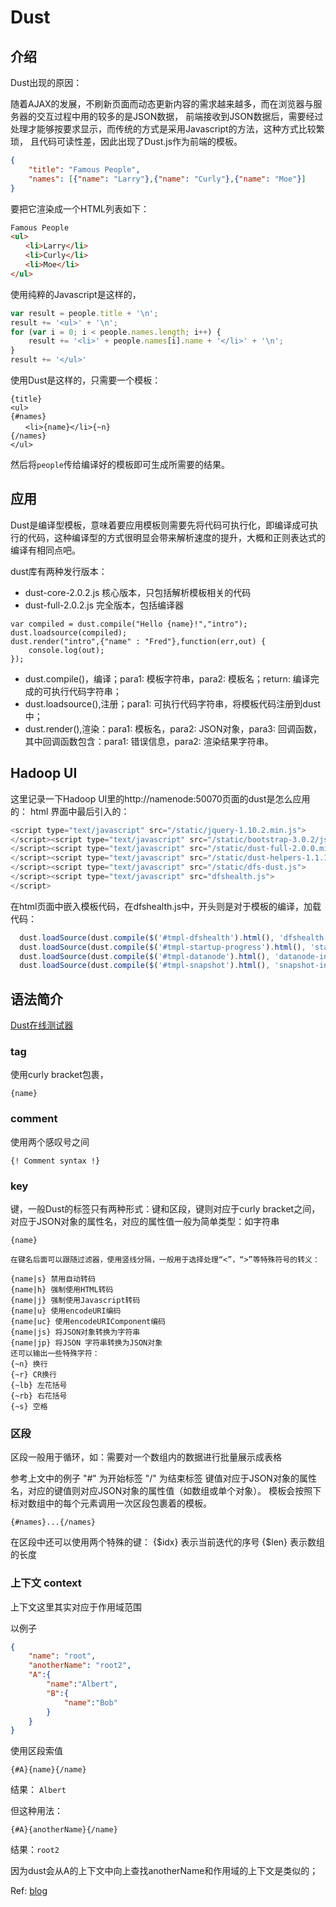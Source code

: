 # Dust

## 介绍

Dust出现的原因：

随着AJAX的发展，不刷新页面而动态更新内容的需求越来越多，而在浏览器与服务器的交互过程中用的较多的是JSON数据，
前端接收到JSON数据后，需要经过处理才能够按要求显示，而传统的方式是采用Javascript的方法，这种方式比较繁琐，
且代码可读性差，因此出现了Dust.js作为前端的模板。

```json
{
    "title": "Famous People",
    "names": [{"name": "Larry"},{"name": "Curly"},{"name": "Moe"}]
}

```
要把它渲染成一个HTML列表如下：
```html
Famous People
<ul>
　　<li>Larry</li>
　　<li>Curly</li>
　　<li>Moe</li>
</ul>
```
使用纯粹的Javascript是这样的，
```javascript
var result = people.title + '\n';
result += '<ul>' + '\n';
for (var i = 0; i < people.names.length; i++) {
	result += '<li>' + people.names[i].name + '</li>' + '\n';
}
result += '</ul>'
```
使用Dust是这样的，只需要一个模板：
```dust
{title}
<ul>
{#names}
　　<li>{name}</li>{~n}
{/names}
</ul>
```
然后将`people`传给编译好的模板即可生成所需要的结果。

## 应用
Dust是编译型模板，意味着要应用模板则需要先将代码可执行化，即编译成可执行的代码，这种编译型的方式很明显会带来解析速度的提升，大概和正则表达式的编译有相同点吧。

dust库有两种发行版本：
- dust-core-2.0.2.js 核心版本，只包括解析模板相关的代码
- dust-full-2.0.2.js 完全版本，包括编译器

```dust
var compiled = dust.compile("Hello {name}!","intro");
dust.loadsource(compiled);
dust.render("intro",{"name" : "Fred"},function(err,out) {
    console.log(out);
});

```
- dust.compile()，编译；para1: 模板字符串，para2: 模板名；return: 编译完成的可执行代码字符串；
- dust.loadsource(),注册；para1: 可执行代码字符串，将模板代码注册到dust中；
- dust.render(),渲染：para1: 模板名，para2: JSON对象，para3: 回调函数，其中回调函数包含：para1: 错误信息，para2: 渲染结果字符串。

## Hadoop UI
这里记录一下Hadoop UI里的http://namenode:50070页面的dust是怎么应用的：
html 界面中最后引入的：
```javascript
<script type="text/javascript" src="/static/jquery-1.10.2.min.js">
</script><script type="text/javascript" src="/static/bootstrap-3.0.2/js/bootstrap.min.js">
</script><script type="text/javascript" src="/static/dust-full-2.0.0.min.js">
</script><script type="text/javascript" src="/static/dust-helpers-1.1.1.min.js">
</script><script type="text/javascript" src="/static/dfs-dust.js">
</script><script type="text/javascript" src="dfshealth.js">
</script>
```
在html页面中嵌入模板代码，在dfshealth.js中，开头则是对于模板的编译，加载代码：
```javascript
  dust.loadSource(dust.compile($('#tmpl-dfshealth').html(), 'dfshealth'));
  dust.loadSource(dust.compile($('#tmpl-startup-progress').html(), 'startup-progress'));
  dust.loadSource(dust.compile($('#tmpl-datanode').html(), 'datanode-info'));
  dust.loadSource(dust.compile($('#tmpl-snapshot').html(), 'snapshot-info'));
```




## 语法简介
[Dust在线测试器](http://www.dustjs.com/test/test.html)

### tag
使用curly bracket包裹，
```dust
{name}
```
### comment
使用两个感叹号之间
```dust
{! Comment syntax !}
```

### key 
键，一般Dust的标签只有两种形式：键和区段，键则对应于curly bracket之间，对应于JSON对象的属性名，对应的属性值一般为简单类型：如字符串
```dust
{name}
```

```
在键名后面可以跟随过滤器，使用竖线分隔，一般用于选择处理“<”，“>”等特殊符号的转义：

{name|s} 禁用自动转码
{name|h} 强制使用HTML转码
{name|j} 强制使用Javascript转码
{name|u} 使用encodeURI编码
{name|uc} 使用encodeURIComponent编码
{name|js} 将JSON对象转换为字符串
{name|jp} 将JSON 字符串转换为JSON对象
还可以输出一些特殊字符：
{~n} 换行
{~r} CR换行
{~lb} 左花括号
{~rb} 右花括号
{~s} 空格
```
### 区段
区段一般用于循环，如：需要对一个数组内的数据进行批量展示成表格

参考上文中的例子
"#" 为开始标签
"/" 为结束标签
键值对应于JSON对象的属性名，对应的键值则对应JSON对象的属性值（如数组或单个对象）。
模板会按照下标对数组中的每个元素调用一次区段包裹着的模板。
```dust
{#names}...{/names}
```
在区段中还可以使用两个特殊的键：
{$idx} 表示当前迭代的序号
{$len} 表示数组的长度

### 上下文 context
上下文这里其实对应于作用域范围

以例子
```json
{
	"name": "root",
	"anotherName": "root2",
	"A":{
		"name":"Albert",
		"B":{
			"name":"Bob"
		}
	}
}
```
使用区段索值
```dust
{#A}{name}{/name}
```
结果： `Albert`

但这种用法：
```dust
{#A}{anotherName}{/name}
```
结果：`root2`

因为dust会从A的上下文中向上查找anotherName和作用域的上下文是类似的；


Ref: [blog](http://blog.sprabbit.com/2013/08/17/introduction-dustjs-2/)